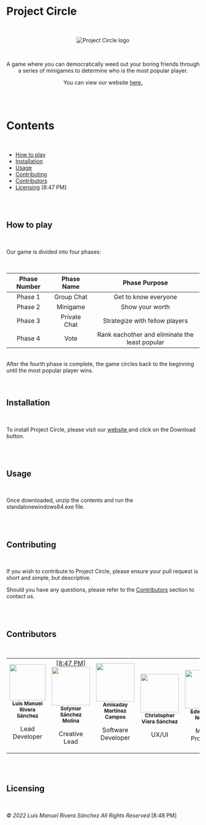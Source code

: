 # Project Circle
<br>
<p align="center">
<img src="https://cdn.discordapp.com/attachments/983227241225940992/994281945422909521/Landing_Page_OF.png" alt="Project Circle logo">
</p>

<br>

<p align="center">A game where you can democratically weed out your boring friends through a series of minigames to determine who is the most popular player.</p>

<p align="center"> You can view our website <a href="https://soly-m-27.github.io/"> here. </a> </p>

<br>
<br>

Contents
========

<br>

* [How to play](#how-to-play)
* [Installation](#installation)
* [Usage](#usage)
* [Contributing](#contributing)
* [Contributors](#contributors)
* [Licensing](#licensing)
[8:47 PM]
<br>
<br>

## How to play

<br>

Our game is divided into four phases:

<br>

| Phase Number | Phase Name | Phase Purpose |
| :----------: | :--------: | :-----------: |
| Phase 1 | Group Chat | Get to know everyone |
| Phase 2 | Minigame | Show your worth |
| Phase 3 | Private Chat | Strategize with fellow players |
| Phase 4 | Vote | Rank eachother and eliminate the least popular |
<br>
After the fourth phase is complete, the game circles back to the beginning until the most popular player wins.

<br>
<br>
<br>

## Installation

<br>

To install Project Circle, please visit our <a href="https://soly-m-27.github.io/"> website </a> and click on the Download button.

<br>
<br>

## Usage

<br>

Once downloaded, unzip the contents and run the standalonewindows64.exe file.

<br>
<br>

## Contributing

<br>

If you wish to contribute to Project Circle, please ensure your pull request is short and simple, but descriptive.

Should you have any questions, please refer to the [Contributors](#contributors) section to contact us.


<br>
<br>

## Contributors

<br>

<table>
  <tr>
    <td align="center"><a href="https://github.com/Luijma"><img src="https://cdn.discordapp.com/attachments/983227241225940992/991480615859933204/PXL_20210607_131726325.jpg" width="94px;" alt=""/><br /><sub><b>Luis Manuel Rivera Sánchez</b></sub></a><br /><p> Lead Developer </p></td>
    <td align="center"><a href="https://github.com/Soly-M-27">
[8:47 PM]
<img src="https://cdn.discordapp.com/attachments/983227241225940992/991370439773388840/SolyProPic.jpg" width="100px;" alt=""/><br /><sub><b>Solymar Sánchez Molina</b></sub></a><br /><p> Creative Lead </p></td>
    <td align="center"><a href="https://github.com/ammartica"><img src="https://cdn.discordapp.com/attachments/983225744761192496/991006052747214898/Capture.JPG" width="100px;" alt=""/><br /><sub><b>Amisaday Martínez Campos</b></sub></a><br /><p> Software Developer </p></td>
    <td align="center"><br><a href="https://www.behance.net/christopherviera/"><img src="https://cdn.discordapp.com/attachments/696515864177934357/991737222963396618/unknown.png" width="100px;" alt=""/><br /><sub><b>Christopher Viera Sánchez</b></sub></a><br /><p> UX/UI </p></td>
    <td align="center"><br><a href="https://www.instagram.com/dne.0/"><img src="https://cdn.discordapp.com/attachments/737040404477771846/991705718757531758/candor.png" width="100px;" alt=""/><br /><sub><b>Edwin Díaz Negrón</b></sub></a><br /><p> Music Producer </p></td>
</tr>
</table>

<br>
<br>

## Licensing

<br>

*© 2022 Luis Manuel Rivera Sánchez All Rights Reserved*
[8:48 PM]

